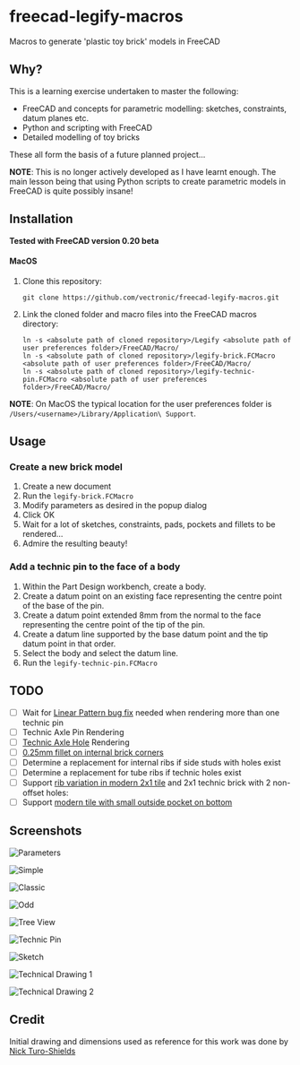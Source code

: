# freecad-legify-macros

Macros to generate 'plastic toy brick' models in FreeCAD

## Why?

This is a learning exercise undertaken to master the following:

* FreeCAD and concepts for parametric modelling: sketches, constraints, datum planes etc.
* Python and scripting with FreeCAD
* Detailed modelling of toy bricks
 
These all form the basis of a future planned project...

**NOTE**: This is no longer actively developed as I have learnt enough. The main lesson being that using Python scripts
to create parametric models in FreeCAD is quite possibly insane! 

## Installation

**Tested with FreeCAD version 0.20 beta**

#### MacOS

1. Clone this repository: 

    `git clone https://github.com/vectronic/freecad-legify-macros.git`
    
1. Link the cloned folder and macro files into the FreeCAD macros directory:

       ln -s <absolute path of cloned repository>/Legify <absolute path of user preferences folder>/FreeCAD/Macro/
       ln -s <absolute path of cloned repository>/legify-brick.FCMacro <absolute path of user preferences folder>/FreeCAD/Macro/
       ln -s <absolute path of cloned repository>/legify-technic-pin.FCMacro <absolute path of user preferences folder>/FreeCAD/Macro/

**NOTE**: On MacOS the typical location for the user preferences folder is `/Users/<username>/Library/Application\ Support`.

## Usage

### Create a new brick model
1. Create a new document
1. Run the `legify-brick.FCMacro`
1. Modify parameters as desired in the popup dialog 
1. Click OK
1. Wait for a lot of sketches, constraints, pads, pockets and fillets to be rendered...
1. Admire the resulting beauty! 

### Add a technic pin to the face of a body
1. Within the Part Design workbench, create a body.
2. Create a datum point on an existing face representing the centre point of the base of the pin.
3. Create a datum point extended 8mm from the normal to the face representing the centre point of the tip of the pin.
4. Create a datum line supported by the base datum point and the tip datum point in that order.
5. Select the body and select the datum line.
6. Run the `legify-technic-pin.FCMacro`

## TODO

- [ ] Wait for [Linear Pattern bug fix](https://tracker.freecad.org/view.php?id=4781) needed when rendering more than one technic pin
- [ ] Technic Axle Pin Rendering
- [ ] [Technic Axle Hole](https://i.pinimg.com/originals/91/c9/24/91c9241ec238fe0fef16d248e1bf4611.png) Rendering 
- [ ] [0.25mm fillet on internal brick corners](https://i.pinimg.com/originals/e7/77/9a/e7779aa3b08c93b24c257a69fdde89d9.png) 
- [ ] Determine a replacement for internal ribs if side studs with holes exist 
- [ ] Determine a replacement for tube ribs if technic holes exist
- [ ] Support [rib variation in modern 2x1 tile](https://i.pinimg.com/originals/b6/47/d5/b647d5eccf8aa9f3a6ea531c961c28ed.png) and 2x1 technic brick with 2 non-offset holes: 
- [ ] Support [modern tile with small outside pocket on bottom](https://i.pinimg.com/originals/b6/47/d5/b647d5eccf8aa9f3a6ea531c961c28ed.png) 

## Screenshots
![Parameters](images/parameters.png "Parameters")

![Simple](images/simple.png "Simple")

![Classic](images/classic.png "Classic")

![Odd](images/odd.png "Odd")

![Tree View](images/tree_view.png "Tree View")

![Technic Pin](images/technic_pin.png "Technic Pin")

![Sketch](images/sketch.png "Sketch")

![Technical Drawing 1](images/technical_drawing_1.png "Technical Drawing 1")

![Technical Drawing 2](images/technical_drawing_2.png "Technical Drawing 2")

## Credit

Initial drawing and dimensions used as reference for this work was done by [Nick Turo-Shields](https://grabcad.com/library/2x4-lego-brick-1)
